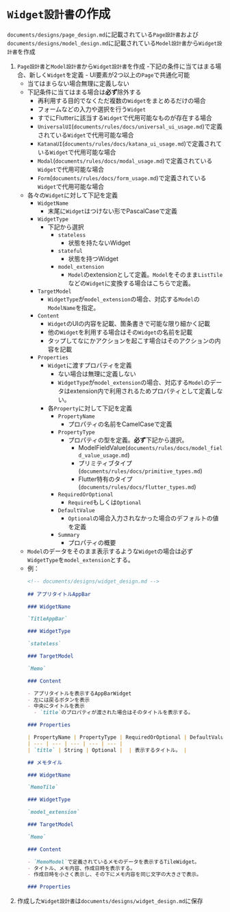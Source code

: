 # `Widget設計書`の作成

`documents/designs/page_design.md`に記載されている`Page設計書`および`documents/designs/model_design.md`に記載されている`Model設計書`から`Widget設計書`を作成

1. `Page設計書`と`Model設計書`から`Widget設計書`を作成
    -下記の条件に当てはまる場合、新しく`Widget`を定義
        - UI要素が2つ以上の`Page`で共通化可能
    - 当てはまらない場合無理に定義しない
    - 下記条件に当てはまる場合は**必ず**除外する
        - 再利用する目的でなくただ複数の`Widget`をまとめるだけの場合
        - フォームなどの入力や選択を行う`Widget`
        - すでにFlutterに該当する`Widget`で代用可能なものが存在する場合
        - `UniversalUI`(`documents/rules/docs/universal_ui_usage.md`)で定義されている`Widget`で代用可能な場合
        - `KatanaUI`(`documents/rules/docs/katana_ui_usage.md`)で定義されている`Widget`で代用可能な場合
        - `Modal`(`documents/rules/docs/modal_usage.md`)で定義されている`Widget`で代用可能な場合
        - `Form`(`documents/rules/docs/form_usage.md`)で定義されている`Widget`で代用可能な場合
    - 各々の`Widget`に対して下記を定義
        - `WidgetName`
            - 末尾に`Widget`はつけない形でPascalCaseで定義
        - `WidgetType`
            - 下記から選択
                - `stateless`
                    - 状態を持たないWidget
                - `stateful`
                    - 状態を持つWidget
                - `model_extension`
                    - `Model`のextensionとして定義。`Model`をそのまま`ListTile`などの`Widget`に変換する場合はこちらで定義。
        - `TargetModel`
            - `WidgetType`が`model_extension`の場合、対応する`Model`の`ModelName`を指定。
        - `Content`
            - `Widget`のUIの内容を記載、箇条書きで可能な限り細かく記載
            - 他の`Widget`を利用する場合はその`Widget`の名前を記載
            - タップしてなにかアクションを起こす場合はそのアクションの内容を記載
        - `Properties`
            - `Widget`に渡すプロパティを定義
                - ない場合は無理に定義しない
                - `WidgetType`が`model_extension`の場合、対応する`Model`のデータはextension内で利用されるためプロパティとして定義しない。
            - 各`Property`に対して下記を定義
                - `PropertyName`
                    - プロパティの名前をCamelCaseで定義
                - `PropertyType`
                    - プロパティの型を定義。**必ず**下記から選択。
                        - ModelFieldValue(`documents/rules/docs/model_field_value_usage.md`)
                        - プリミティブタイプ(`documents/rules/docs/primitive_types.md`)
                        - Flutter特有のタイプ(`documents/rules/docs/flutter_types.md`)
                - `RequiredOrOptional`
                    - `Required`もしくは`Optional`
                - `DefaultValue`
                    - `Optional`の場合入力されなかった場合のデフォルトの値を定義
                - `Summary`
                    - プロパティの概要
    - `Model`のデータをそのまま表示するような`Widget`の場合は必ず`WidgetType`を`model_extension`とする。
    - 例：
      ```markdown
      <!-- documents/designs/widget_design.md -->
        
      ## アプリタイトルAppBar
      
      ### WidgetName
      
      `TitleAppBar`

      ### WidgetType

      `stateless`

      ### TargetModel
      
      `Memo`
      
      ### Content
      
      - アプリタイトルを表示するAppBarWidget
      - 左には戻るボタンを表示
      - 中央にタイトルを表示
        - `title`のプロパティが渡された場合はそのタイトルを表示する。
      
      ### Properties

      | PropertyName | PropertyType | RequiredOrOptional | DefaultValue | Summary |
      | --- | --- | --- | --- | --- |
      | `title` | String | Optional |  | 表示するタイトル。 |

      ## メモタイル
      
      ### WidgetName
      
      `MemoTile`

      ### WidgetType

      `model_extension`

      ### TargetModel
      
      `Memo`
      
      ### Content
      
      - `MemoModel`で定義されているメモのデータを表示するTileWidget。
      - タイトル、メモ内容、作成日時を表示する。
      - 作成日時を小さく表示し、その下にメモ内容を同じ文字の大きさで表示。
      
      ### Properties

      ```
2. 作成した`Widget設計書`は`documents/designs/widget_design.md`に保存

